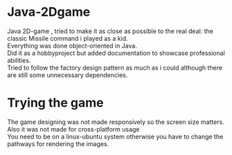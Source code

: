 # Java-2Dgame
Java 2D-game , tried to make it as close as possible to the real deal: the classic Missile command i played as a kid. \
Everything was done object-oriented in Java.\
Did it as a hobbyproject but added documentation to showcase professional abilities.\
Tried to follow the factory design pattern as much as i could although there are still some unnecessary dependencies.

# Trying the game
The game designing was not made responsively so the screen size matters. Also it was not made for cross-platform usage \
You need to be on a linux-ubuntu system otherwise you have to change the pathways for rendering the images.
